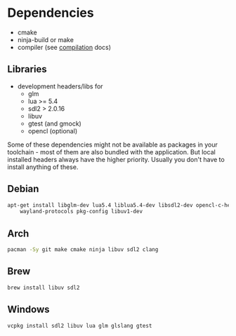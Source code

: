 # Dependencies

* cmake
* ninja-build or make
* compiler (see [compilation](Compilation.md) docs)

## Libraries

* development headers/libs for
  * glm
  * lua >= 5.4
  * sdl2 > 2.0.16
  * libuv
  * gtest (and gmock)
  * opencl (optional)

Some of these dependencies might not be available as packages in your toolchain - most
of them are also bundled with the application. But local installed headers always have
the higher priority. Usually you don't have to install anything of these.

## Debian

```bash
apt-get install libglm-dev lua5.4 liblua5.4-dev libsdl2-dev opencl-c-headers \
    wayland-protocols pkg-config libuv1-dev
```

## Arch

```bash
pacman -Sy git make cmake ninja libuv sdl2 clang
```

## Brew

```bash
brew install libuv sdl2
```

## Windows

```bash
vcpkg install sdl2 libuv lua glm glslang gtest
```
